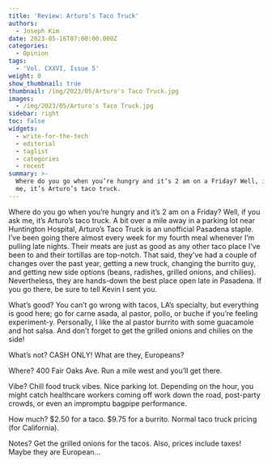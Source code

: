 ```yaml
---
title: 'Review: Arturo’s Taco Truck'
authors:
  - Joseph Kim
date: 2023-05-16T07:00:00.000Z
categories:
  - Opinion
tags:
  - 'Vol. CXXVI, Issue 5'
weight: 0
show_thumbnail: true
thumbnail: /img/2023/05/Arturo's Taco Truck.jpg
images:
  - /img/2023/05/Arturo's Taco Truck.jpg
sidebar: right
toc: false
widgets:
  - write-for-the-tech
  - editorial
  - taglist
  - categories
  - recent
summary: >-
  Where do you go when you’re hungry and it’s 2 am on a Friday? Well, if you ask
  me, it’s Arturo’s taco truck.
---
```


Where do you go when you’re hungry and it’s 2 am on a Friday? Well, if you ask me, it’s Arturo’s taco truck. A bit over a mile away in a parking lot near Huntington Hospital, Arturo’s Taco Truck is an unofficial Pasadena staple. I’ve been going there almost every week for my fourth meal whenever I’m pulling late nights. Their meats are just as good as any other taco place I’ve been to and their tortillas are top-notch. That said, they’ve had a couple of changes over the past year, getting a new truck, changing the burrito guy, and getting new side options (beans, radishes, grilled onions, and chilies). Nevertheless, they are hands-down the best place open late in Pasadena. If you go there, be sure to tell Kevin I sent you.

What’s good? You can’t go wrong with tacos, LA’s specialty, but everything is good here; go for carne asada, al pastor, pollo, or buche if you’re feeling experiment-y. Personally, I like the al pastor burrito with some guacamole and hot salsa. And don’t forget to get the grilled onions and chilies on the side!

What’s not? CASH ONLY! What are they, Europeans?

Where? 400 Fair Oaks Ave. Run a mile west and you’ll get there.

Vibe? Chill food truck vibes. Nice parking lot. Depending on the hour, you might catch healthcare workers coming off work down the road, post-party crowds, or even an impromptu bagpipe performance.

How much? $2.50 for a taco. $9.75 for a burrito. Normal taco truck pricing (for California).

Notes? Get the grilled onions for the tacos. Also, prices include taxes! Maybe they are European…
